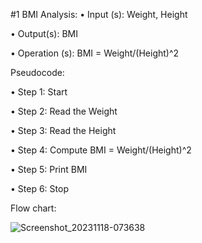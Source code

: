 #1    BMI
Analysis:
•	Input (s): Weight, Height

•	Output(s): BMI

•	Operation (s): BMI = Weight/(Height)^2

Pseudocode:

•	Step 1: Start

•	Step 2: Read the Weight

•	Step 3: Read the Height

•	Step 4: Compute BMI = Weight/(Height)^2 

•	Step 5: Print BMI

•	Step 6: Stop

Flow chart:

![Screenshot_20231118-073638](https://github.com/SWEG-2015EC-Batch/Algorithm-Avengers/assets/149164024/01c1ad92-4d2e-4570-aba6-4e5f77328b20)





